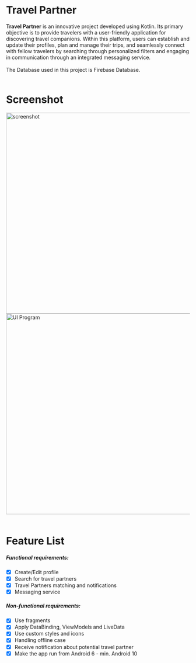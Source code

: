 # Travel Partner

**Travel Partner** is an innovative project developed using Kotlin. Its primary objective is to provide travelers with a user-friendly application for 
discovering travel companions. Within this platform, users can establish and update their profiles, plan and manage their trips, and seamlessly connect 
with fellow travelers by searching through personalized filters and engaging in communication through an integrated messaging service.
<br/> <br/>
The Database used in this project is Firebase Database.
<br/> <br/>
# Screenshot
<img src="https://ibb.co/VgRT47z" width="550" title = "screenshot"> <img src="https://ibb.co/9GYZ9LH" width="550" title = "UI Program">
<br/> <br/>
# Feature List
##### Functional requirements:
- [x] Create/Edit profile
- [x] Search for travel partners
- [x] Travel Partners matching and notifications
- [x] Messaging service 
##### Non-functional requirements:
- [x] Use fragments
- [x] Apply DataBinding, ViewModels and LiveData
- [x] Use custom styles and icons
- [x] Handling offline case
- [x] Receive notification about potential travel partner
- [x] Make the app run from Android 6 - min. Android 10